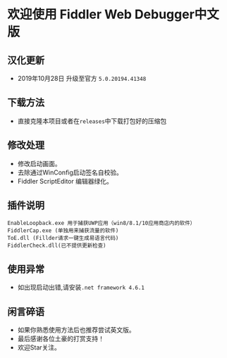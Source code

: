 # 欢迎使用 Fiddler Web Debugger中文版
## 汉化更新
 + 2019年10月28日 升级至官方 `5.0.20194.41348`
## 下载方法
 + 直接克隆本项目或者在`releases`中下载打包好的压缩包
## 修改处理
 + 修改启动画面。
 + 去除通过WinConfig启动签名自校验。
 + Fiddler ScriptEditor 编辑器绿化。
## 插件说明
~~~
EnableLoopback.exe 用于捕获UWP应用（win8/8.1/10应用商店内的软件）
FiddlerCap.exe (单独用来捕获流量的软件)
ToE.dll (Fillder请求一键生成易语言代码)
FiddlerCheck.dll(已不提供更新检查)
 ~~~
## 使用异常
+ 如出现启动出错,请安装`.net framework 4.6.1`
## 闲言碎语
+ 如果你熟悉使用方法后也推荐尝试英文版。
+ 最后感谢各位土豪的打赏支持！
+ 欢迎Star关注。